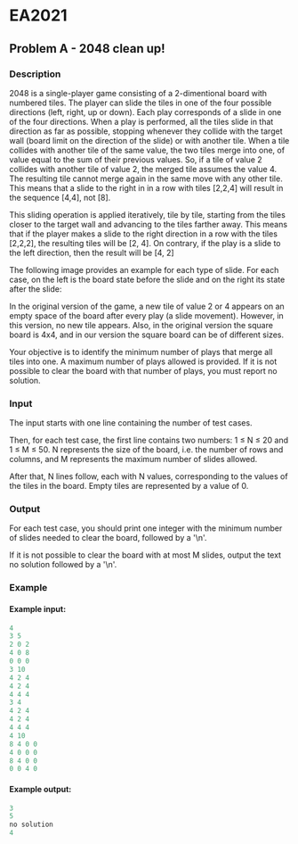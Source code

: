 # EA2021

## Problem A - 2048 clean up!

### Description
2048 is a single-player game consisting of a 2-dimentional board with numbered tiles. The player can slide the tiles in one of the four possible directions (left, right, up or down). Each play corresponds of a slide in one of the four directions. When a play is performed, all the tiles slide in that direction as far as possible, stopping whenever they collide with the target wall (board limit on the direction of the slide) or with another tile. When a tile collides with another tile of the same value, the two tiles merge into one, of value equal to the sum of their previous values. So, if a tile of value 2 collides with another tile of value 2, the merged tile assumes the value 4. The resulting tile cannot merge again in the same move with any other tile. This means that a slide to the right in in a row with tiles [2,2,4] will result in the sequence [4,4], not [8].

This sliding operation is applied iteratively, tile by tile, starting from the tiles closer to the target wall and advancing to the tiles farther away. This means that if the player makes a slide to the right direction in a row with the tiles [2,2,2], the resulting tiles will be [2, 4]. On contrary, if the play is a slide to the left direction, then the result will be [4, 2]

The following image provides an example for each type of slide. For each case, on the left is the board state before the slide and on the right its state after the slide:


In the original version of the game, a new tile of value 2 or 4 appears on an empty space of the board after every play (a slide movement). However, in this version, no new tile appears. Also, in the original version the square board is 4x4, and in our version the square board can be of different sizes.

Your objective is to identify the minimum number of plays that merge all tiles into one. A maximum number of plays allowed is provided. If it is not possible to clear the board with that number of plays, you must report no solution.

### Input
The input starts with one line containing the number of test cases.

Then, for each test case, the first line contains two numbers: 1 ≤ N ≤ 20 and 1 ≤ M ≤ 50. N represents the size of the board, i.e. the number of rows and columns, and M represents the maximum number of slides allowed.

After that, N lines follow, each with N values, corresponding to the values of the tiles in the board. Empty tiles are represented by a value of 0.

### Output
For each test case, you should print one integer with the minimum number of slides needed to clear the board, followed by a '\n'.

If it is not possible to clear the board with at most M slides, output the text no solution followed by a '\n'.

### Example
#### Example input:
```python
4
3 5
2 0 2 
4 0 8 
0 0 0 
3 10
4 2 4 
4 2 4 
4 4 4 
3 4
4 2 4 
4 2 4 
4 4 4 
4 10
8 4 0 0 
4 0 0 0 
8 4 0 0 
0 0 4 0
```
#### Example output:
```python
3
5
no solution
4
```
